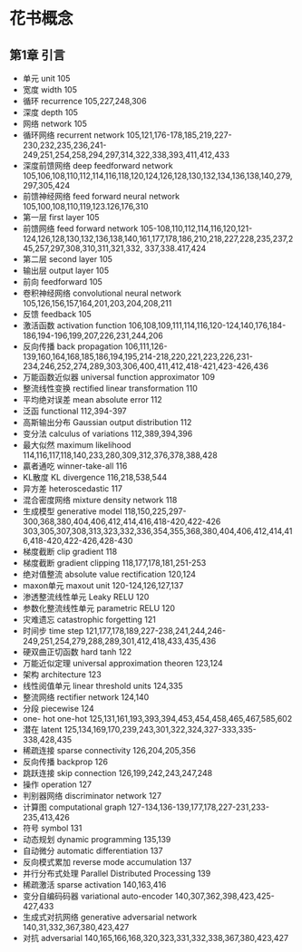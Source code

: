# 花书概念

## 第1章 引言

- 单元 unit 105
- 宽度 width 105
- 循环 recurrence 105,227,248,306
- 深度 depth 105
- 网络 network 105
- 循环网络 recurrent network 105,121,176-178,185,219,227-230,232,235,236,241-249,251,254,258,294,297,314,322,338,393,411,412,433
- 深度前馈网络 deep feedforward network 105,106,108,110,112,114,116,118,120,124,126,128,130,132,134,136,138,140,279,297,305,424
- 前馈神经网络 feed forward neural network 105,100,108,110,119,123.126,176,310
- 第一层 first layer 105
- 前馈网络 feed forward network 105-108,110,112,114,116,120,121-124,126,128,130,132,136,138,140,161,177,178,186,210,218,227,228,235,237,245,257,297,308,310,311,321,332, 337,338.417,424
- 第二层 second layer 105
- 输出层 output layer 105
- 前向 feedforward 105
- 卷积神经网络 convolutional neural network 105,126,156,157,164,201,203,204,208,211
- 反馈 feedback 105
- 激活函数 activation function 106,108,109,111,114,116,120-124,140,176,184-186,194-196,199,207,226,231,244,206
- 反向传播 back propagation 106,111,126-139,160,164,168,185,186,194,195,214-218,220,221,223,226,231-234,246,252,274,289,303,306,400,411,412,418-421,423-426,436
- 万能函数近似器 universal function approximator 109
- 整流线性变换 rectified linear transformation 110
- 平均绝对误差 mean absolute error 112
- 泛函 functional 112,394-397
- 高斯输出分布 Gaussian output distribution 112
- 变分法 calculus of variations 112,389,394,396
- 最大似然 maximum likelihood 114,116,117,118,140,233,280,309,312,376,378,388,428
- 贏者通吃 winner-take-all 116
- KL散度 KL divergence 116,218,538,544
- 异方差 heteroscedastic 117
- 混合密度网络 mixture density network 118
- 生成模型 generative model 118,150,225,297-300,368,380,404,406,412,414,416,418-420,422-426 303,305,307,308,313,323,332,336,354,355,368,380,404,406,412,414,416,418-420,422-426,428-430
- 梯度截断 clip gradient 118
- 梯度截断 gradient clipping 118,177,178,181,251-253
- 绝对值整流 absolute value rectification 120,124
- maxon单元 maxout unit 120-124,126,127,137
- 渗透整流线性单元 Leaky RELU 120
- 参数化整流线性单元 parametric RELU 120
- 灾难遗忘 catastrophic forgetting 121
- 时间步 time step 121,177,178,189,227-238,241,244,246-249,251,254,279,288,289,301,412,418,433,435,436
- 硬双曲正切函数 hard tanh 122
- 万能近似定理 universal approximation theoren 123,124
- 架构 architecture 123
- 线性阅值单元 linear threshold units 124,335
- 整流网络 rectifier network 124,140
- 分段 piecewise 124
- one- hot one-hot 125,131,161,193,393,394,453,454,458,465,467,585,602
- 潜在 latent 125,134,169,170,239,243,301,322,324,327-333,335-338,428,435
- 稀疏连接 sparse connectivity 126,204,205,356
- 反向传播 backprop 126
- 跳跃连接 skip connection 126,199,242,243,247,248
- 操作 operation 127
- 判别器网络 discriminator network 127
- 计算图 computational graph 127-134,136-139,177,178,227-231,233-235,413,426
- 符号 symbol 131
- 动态规划 dynamic programming 135,139
- 自动微分 automatic differentiation 137
- 反向模式累加 reverse mode accumulation 137
- 并行分布式处理 Parallel Distributed Processing 139
- 稀疏激活 sparse activation 140,163,416
- 变分自编码码器 variational auto-encoder 140,307,362,398,423,425-427,433
- 生成式对抗网络 generative adversarial network 140,31,332,367,380,423,427
- 对抗 adversarial 140,165,166,168,320,323,331,332,338,367,380,423,427
